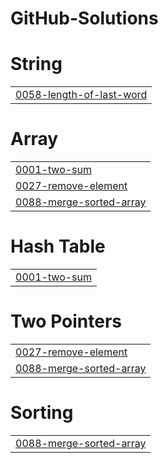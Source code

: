 # GitHub-Solutions


# String
|  |
| ------- |
| [0058-length-of-last-word](https://github.com/elnflores/GitHub-Solutions/tree/master/0058-length-of-last-word) |
# Array
|  |
| ------- |
| [0001-two-sum](https://github.com/elnflores/GitHub-Solutions/tree/master/0001-two-sum) |
| [0027-remove-element](https://github.com/elnflores/GitHub-Solutions/tree/master/0027-remove-element) |
| [0088-merge-sorted-array](https://github.com/elnflores/GitHub-Solutions/tree/master/0088-merge-sorted-array) |
# Hash Table
|  |
| ------- |
| [0001-two-sum](https://github.com/elnflores/GitHub-Solutions/tree/master/0001-two-sum) |
# Two Pointers
|  |
| ------- |
| [0027-remove-element](https://github.com/elnflores/GitHub-Solutions/tree/master/0027-remove-element) |
| [0088-merge-sorted-array](https://github.com/elnflores/GitHub-Solutions/tree/master/0088-merge-sorted-array) |
# Sorting
|  |
| ------- |
| [0088-merge-sorted-array](https://github.com/elnflores/GitHub-Solutions/tree/master/0088-merge-sorted-array) |